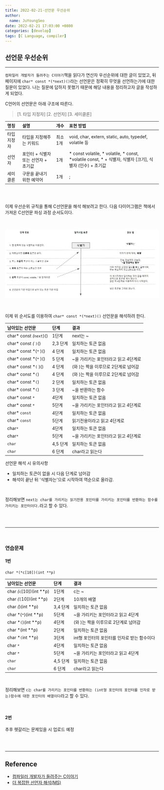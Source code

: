 ```yaml
---
title: 2022-02-21-선언문 우선순위
author:
  name: JuYoungSeo
date: 2022-02-21 17:03:00 +0800
categories: [develop]
tags: [C Language, compiler]
---
```


## 선언문 우선순위
--- 

`컴파일러 개발자가 들려주는 C이야기`책을 읽다가 연산자 우선순위에 대한 글이 있었고, 뒤 페이지에 `char* const *(*next)()`라는 선언문은 정확히 무엇을 선언하는가에 대한 질문이 있었다. 나는 질문에 답하지 못했기 때문에 해당 내용을 정리하고자 글을 작성하게 되었다.

C언어의 선언문은 아래 구조에 따른다.
> [1. 타입 지정자] [2. 선언자] [3. 세미클론]

| 명칭  | 설명          | 개수 | 표현 방법 |
|:---------|:----------- |:--------| :---------------------|
| 타입 지정자 | 타입을 지정해주는 키워드  | 최소 1개  | void, char, extern, static, auto, typedef, volatile 등 | 
| 선언자 | 포인터 + 식별자 또는 선언자 + 초기값  | 1개  | * const volatile, * volatile, * const, *volatile const, * + 식별자, 식별자 [크기], 식별자 (인수) + 초기값 | 
| 세미클론 | 구문을 끝내기 위한 예약어 | 1개  | ; | 

<br><br>

이제 우선순위 규칙을 통해 C선언문을 해석 해보려고 한다. 다음 다이어그램은 책에서 가져온 C선언문 파싱 과정 순서도이다.

<br>


![C선언문 파싱 과정 순서도](../_data/assets/img/declaration_priority_1.jpg)

<br>

이제 위 순서도를 이용하여 `char* const *(*next)()` 선언문을 해석하려 한다.


| 남아있는 선언문 | 단계 | 결과 |
|:---------|:----------- |:--------| 
| char* const *(*`next`)()  | 1단계  | next는 ~ |
| char* const *(* `)`()  | 2,3 단계  | 일치하는 토큰 없음 |
| char* const *(`*` )()  | 4 단계  | 일치하는 토큰 없음 |
| char* const *(`*` )()  | 5 단계  | ~을 가리키는 포인터라고 읽고 4단계로 |
| char* const *`(` )()  | 4 단계  | (와 )는 짝을 이루므로 2단계로 넘어감 |
| char* const *`(`)  | 4 단계  | (와 )는 짝을 이루므로 2단계로 넘어감 |
| char* const *`(`)  | 2 단계  | 일치하는 토큰 없음 |
| char* const *`(`)  | 3 단계  | ~을 반환하는 함수 |
| char* const `*`  | 4단계  | 일치하는 토큰 없음 |
| char* const `*`  | 5단계  | ~을 가리키는 포인터라고 읽고 4단계로 |
| char* `const`  | 4단계  | 일치하는 토큰 없음 |
| char* `const`  | 5단계  | 읽기전용이라고 읽고 4단계로 |
| char`*`   | 4단계  | 일치하는 토큰 없음 |
| char`*`  | 5단계  | ~을 가리키는 포인터라고 읽고 4단계로 |
| `char`  | 4,5 단계  |일치하는 토큰 없음 |
| `char`  | 6 단계  | char라고 읽는다 |

선언문 해석 시 유의사항
- 일치하는 토큰이 없을 시 다음 단계로 넘어감
- 해석이 끝난 뒤 '식별자는'으로 시작하여 역순으로 올라감.

<br>

정리해보면 `next는 char를 가리키는 읽기전용 포인터를 가리키는 포인터를 반환하는 함수를 가리키는 포인터이다.`라고 할 수 있다.

<br> <br>

---

<br>

### 연습문제

#### 1번 

`char *(*c[10])(int **p)`

| 남아있는 선언문 | 단계 | 결과 |
|:---------|:----------- |:--------| 
| char *(*`c`[10])(int **p)  | 1단계  | c는 ~ |
| char *(*`[`10])(int **p)  | 2단계  | 10개의 배열 |
| char *(*)(int **p)  | 3,4 단계  | 일치하는 토큰 없음 |
| char *(`*`)(int **p)  | 5단계  | ~을 가리키는 포인터라고 읽고 4단계 |
| char *`(`)(int **p)  | 4단계  | (와 )는 짝을 이루므로 2단계로 넘어감 |
| char *(int **p)  | 2단계  | 일치하는 토큰 없음 |
| char *`(`int **p)  | 3단계  | int형 포인터의 포인터를 인자로 받는 함수이다 |
| char `*`  | 4단계  | 일치하는 토큰 없음 |
| char `*`  | 5단계  |  ~을 가리키는 포인터라고 읽고 4단계 |
| `char`  | 4,5 단계  |일치하는 토큰 없음 |
| `char`  | 6 단계  | char라고 읽는다 |


<br>

정리해보면 `c는 char를 가리키는 포인터를 반환하는 (int형 포인터의 포인터를 인자로 받는)함수에 대한 포인터의 배열이다`라고 할 수 있다.

<br>

#### 2번 

추후 헷갈리는 문제있을 시 업로드 예정


<br><br>

---
## Reference

- [컴파일러 개발자가 들려주는 C이야기](https://www.aladin.co.kr/shop/wproduct.aspx?ItemId=286128779)
- [더 복잡한 선언자 해석(MS)](https://www.google.com/search?q=ms+%EC%84%A0%EC%96%B8%EB%AC%B8+%EC%9A%B0%EC%84%A0%EC%88%9C%EC%9C%84&oq=ms+%EC%84%A0%EC%96%B8%EB%AC%B8+%EC%9A%B0%EC%84%A0%EC%88%9C%EC%9C%84&aqs=chrome..69i57.8523j0j7&sourceid=chrome&ie=UTF-8)
